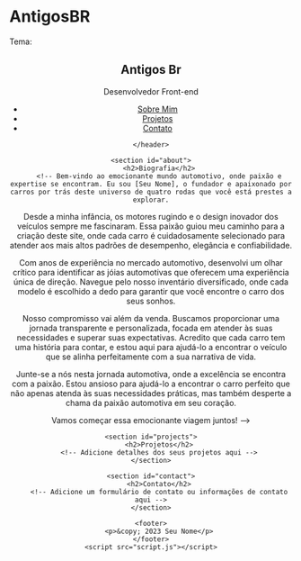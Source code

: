 # AntigosBR
Tema:
<!DOCTYPE html>
<html lang="pt-br">
<head>
    <meta charset="UTF-8">
    <meta name="viewport" content="width=device-width, initial-scale=1.0">
    <link rel="stylesheet" href="styles.css">
    <title>Seu Nome - Portfólio</title>
</head>
<body>
    <header>
        <nav>
            <h1>Antigos Br</h1>
        <p>Desenvolvedor Front-end</p><ul>
                <li><a href="#about">Sobre Mim</a></li>
                <li><a href="#projects">Projetos</a></li>
                <li><a href="#contact">Contato</a></li>
            </ul>
        </nav>
        
    </header>

    <section id="about">
        <h2>Biografia</h2>
        <!-- Bem-vindo ao emocionante mundo automotivo, onde paixão e expertise se encontram. Eu sou [Seu Nome], o fundador e apaixonado por carros por trás deste universo de quatro rodas que você está prestes a explorar.

Desde a minha infância, os motores rugindo e o design inovador dos veículos sempre me fascinaram. Essa paixão guiou meu caminho para a criação deste site, onde cada carro é cuidadosamente selecionado para atender aos mais altos padrões de desempenho, elegância e confiabilidade.

Com anos de experiência no mercado automotivo, desenvolvi um olhar crítico para identificar as jóias automotivas que oferecem uma experiência única de direção. Navegue pelo nosso inventário diversificado, onde cada modelo é escolhido a dedo para garantir que você encontre o carro dos seus sonhos.

Nosso compromisso vai além da venda. Buscamos proporcionar uma jornada transparente e personalizada, focada em atender às suas necessidades e superar suas expectativas. Acredito que cada carro tem uma história para contar, e estou aqui para ajudá-lo a encontrar o veículo que se alinha perfeitamente com a sua narrativa de vida.

Junte-se a nós nesta jornada automotiva, onde a excelência se encontra com a paixão. Estou ansioso para ajudá-lo a encontrar o carro perfeito que não apenas atenda às suas necessidades práticas, mas também desperte a chama da paixão automotiva em seu coração.

Vamos começar essa emocionante viagem juntos! -->
    </section>

    <section id="projects">
        <h2>Projetos</h2>
        <!-- Adicione detalhes dos seus projetos aqui -->
    </section>

    <section id="contact">
        <h2>Contato</h2>
        <!-- Adicione um formulário de contato ou informações de contato aqui -->
    </section>

    <footer>
        <p>&copy; 2023 Seu Nome</p>
    </footer>
    <script src="script.js"></script>
</body>
</html>

<script>
    document.addEventListener("DOMContentLoaded", function () {
    // Adiciona um evento de clique para os links de navegação suave
    document.querySelectorAll('a[href^="#"]').forEach(anchor => {
        anchor.addEventListener('click', function (e) {
            e.preventDefault();

            const targetId = this.getAttribute('href').substring(1);
            const targetElement = document.getElementById(targetId);

            // Scroll suave até a seção desejada
            targetElement.scrollIntoView({
                behavior: 'smooth'
            });
        });
    });
});

</script>